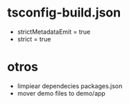 # tsconfig-build.json
* strictMetadataEmit = true
* strict = true
# otros
* limpiear dependecies packages.json
* mover demo files to demo/app

